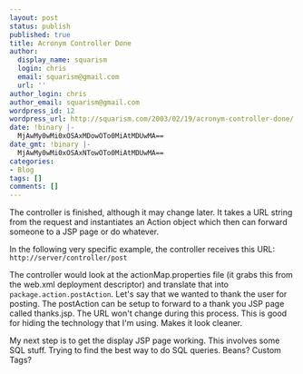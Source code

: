 ```yaml
---
layout: post
status: publish
published: true
title: Acronym Controller Done
author:
  display_name: squarism
  login: chris
  email: squarism@gmail.com
  url: ''
author_login: chris
author_email: squarism@gmail.com
wordpress_id: 12
wordpress_url: http://squarism.com/2003/02/19/acronym-controller-done/
date: !binary |-
  MjAwMy0wMi0xOSAxMDowOTo0MiAtMDUwMA==
date_gmt: !binary |-
  MjAwMy0wMi0xOSAxNTowOTo0MiAtMDUwMA==
categories:
- Blog
tags: []
comments: []
---
```

<p>
The controller is finished, although it may change later.  It takes a URL string from the request and instantiates an Action object which then can forward someone to a JSP page or do whatever.
</p></p>
<p>In the following very specific example, the controller receives this URL: <code>http://server/controller/post</code>
</p></p>
<p>
The controller would look at the actionMap.properties file (it grabs this from the web.xml deployment descriptor) and translate that into <code>package.action.postAction</code>.  Let's say that we wanted to thank the user for posting.  The postAction can be setup to forward to a thank you JSP page called thanks.jsp.  The URL won't change during this process.  This is good for hiding the technology that I'm using.  Makes it look cleaner.
</p></p>
<p>
My next step is to get the display JSP page working.  This involves some SQL stuff.  Trying to find the best way to do SQL queries.  Beans?  Custom Tags?
</p></p>
